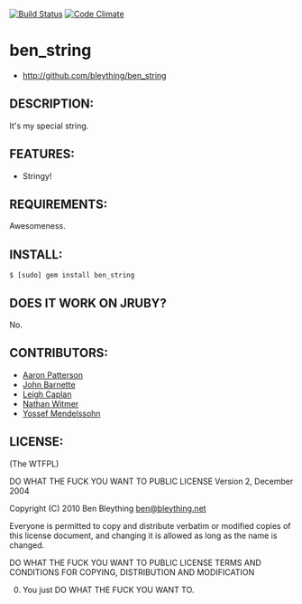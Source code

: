 [![Build Status](https://secure.travis-ci.org/bleything/ben_string.png)](http://travis-ci.org/bleything/ben_string) [![Code Climate](https://codeclimate.com/badge.png)](https://codeclimate.com/github/bleything/ben_string)

# ben_string

* http://github.com/bleything/ben_string

## DESCRIPTION:

It's my special string.

## FEATURES:

* Stringy!

## REQUIREMENTS:

Awesomeness.

## INSTALL:

    $ [sudo] gem install ben_string

## DOES IT WORK ON JRUBY?

No.

## CONTRIBUTORS:

* [Aaron Patterson][tenderlove]
* [John Barnette][jbarnette]
* [Leigh Caplan][texel]
* [Nathan Witmer][aniero]
* [Yossef Mendelssohn][ymendel]

[tenderlove]: http://github.com/tenderlove
[jbarnette]: http://github.com/jbarnette
[texel]: http://github.com/texel
[aniero]: http://github.com/aniero
[ymendel]: http://github.com/ymendel

## LICENSE:

(The WTFPL)

DO WHAT THE FUCK YOU WANT TO PUBLIC LICENSE
Version 2, December 2004

Copyright (C) 2010 Ben Bleything <ben@bleything.net>

Everyone is permitted to copy and distribute verbatim or modified copies
of this license document, and changing it is allowed as long as the name
is changed.

DO WHAT THE FUCK YOU WANT TO PUBLIC LICENSE TERMS AND CONDITIONS FOR
COPYING, DISTRIBUTION AND MODIFICATION

0. You just DO WHAT THE FUCK YOU WANT TO.
